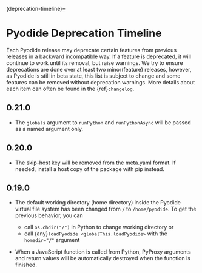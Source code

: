 (deprecation-timeline)=

# Pyodide Deprecation Timeline

Each Pyodide release may deprecate certain features from previous releases in a backward incompatible way.
If a feature is deprecated, it will continue to work until its removal, but raise warnings.
We try to ensure deprecations are done over at least two minor(feature) releases,
however, as Pyodide is still in beta state, this list is subject to change and
some features can be removed without deprecation warnings.
More details about each item can often be found in the {ref}`changelog`.

## 0.21.0

- The `globals` argument to `runPython` and `runPythonAsync` will be passed as a named argument only.

## 0.20.0

- The skip-host key will be removed from the meta.yaml format. If needed, install a host copy of the package with pip instead.

## 0.19.0

- The default working directory (home directory) inside the Pyodide
  virtual file system has been changed from `/` to `/home/pyodide`. To get the
  previous behavior, you can

  - call `os.chdir("/")` in Python to change working directory or
  - call {any}`loadPyodide <globalThis.loadPyodide>` with the `homedir="/"`
    argument

- When a JavaScript function is called from Python, PyProxy arguments and return values will be automatically destroyed when the function is finished.
